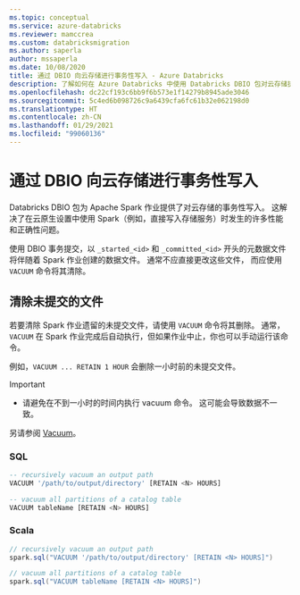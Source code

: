 ```yaml
---
ms.topic: conceptual
ms.service: azure-databricks
ms.reviewer: mamccrea
ms.custom: databricksmigration
ms.author: saperla
author: mssaperla
ms.date: 10/08/2020
title: 通过 DBIO 向云存储进行事务性写入 - Azure Databricks
description: 了解如何在 Azure Databricks 中使用 Databricks DBIO 包对云存储执行事务性写入。
ms.openlocfilehash: dc22cf193c6bb9f6b573e1f14279b8945ade3046
ms.sourcegitcommit: 5c4ed6b098726c9a6439cfa6fc61b32e062198d0
ms.translationtype: HT
ms.contentlocale: zh-CN
ms.lasthandoff: 01/29/2021
ms.locfileid: "99060136"
---
```

# <a name="transactional-writes-to-cloud-storage-with-dbio"></a><a id="dbio-commit"> </a><a id="transactional-writes-to-cloud-storage-with-dbio"> </a>通过 DBIO 向云存储进行事务性写入

Databricks DBIO 包为 Apache Spark 作业提供了对云存储的事务性写入。 这解决了在云原生设置中使用 Spark（例如，直接写入存储服务）时发生的许多性能和正确性问题。

使用 DBIO 事务提交，以 ``_started_<id>`` 和 ``_committed_<id>`` 开头的元数据文件将伴随着 Spark 作业创建的数据文件。 通常不应直接更改这些文件， 而应使用 ``VACUUM`` 命令将其清除。

## <a name="clean-up-uncommitted-files"></a><a id="clean-up-uncommitted-files"> </a><a id="vacuum-spark"> </a>清除未提交的文件

若要清除 Spark 作业遗留的未提交文件，请使用 ``VACUUM`` 命令将其删除。 通常，``VACUUM`` 在 Spark 作业完成后自动执行，但如果作业中止，你也可以手动运行该命令。

例如，``VACUUM ... RETAIN 1 HOUR`` 会删除一小时前的未提交文件。

> [!IMPORTANT]
>
> * 请避免在不到一小时的时间内执行 vacuum 命令。 这可能会导致数据不一致。

另请参阅 [Vacuum](../../2.x/spark-sql/language-manual/vacuum.md)。

### <a name="sql"></a>SQL

```sql
-- recursively vacuum an output path
VACUUM '/path/to/output/directory' [RETAIN <N> HOURS]

-- vacuum all partitions of a catalog table
VACUUM tableName [RETAIN <N> HOURS]
```

### <a name="scala"></a>Scala

```scala
// recursively vacuum an output path
spark.sql("VACUUM '/path/to/output/directory' [RETAIN <N> HOURS]")

// vacuum all partitions of a catalog table
spark.sql("VACUUM tableName [RETAIN <N> HOURS]")
```